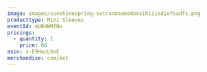 ```yaml
---
image: images/sunshinespring-setrandoamsdoosihiiisdiofsadfs.png
producttype: Mini Sleeves
eventId: eUBdWMfNo
pricings:
  - quantity: 1
    price: 66
asin: s-E9HocLhnE
merchandise: comiket
---
```

